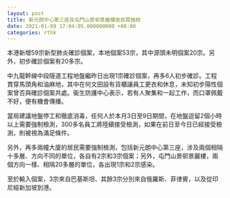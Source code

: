 ```yaml
---
layout: post
title: 新元朗中心第三座及屯門山景邨景麗樓居民需強檢
date: 2021-01-09 17:04:05.000000000 +08:00
categories: rthk
---
```


本港新增59宗新型肺炎確診個案，本地個案53宗，其中源頭未明個案20宗。另外，初步確診個案有20多宗。

中九龍幹線中段隧道工程地盤繼昨日出現1宗確診個案，再多6人初步確診。工程貫穿馬頭角和油麻地，其中在何文田設有貨櫃讓員工更衣和休息，未知初步陽性個案曾否與確診個案共處。衞生防護中心表示，若有人聚集和一起工作，而口罩佩戴不好，便有機會傳播。

當局建議地盤停工和徹底消毒，任何人於本月3日至9日期間，在地盤逗留2個小時以上需要強制檢測，300多名員工將陸續接受檢測，如果在前日至今日已經接受檢測，則被視為滿足條件。

另外，再多兩幢大廈的居民需要強制檢測，包括新元朗中心第三座，涉及兩個相隔十多層、方向不同的單位，各自有2宗和3宗個案；另外，屯門山景邨景麗樓，兩個方向一樣、相隔20多層的單位，各出現1宗和2宗感染。

至於輸入個案，3宗來自巴基斯坦、其餘3宗分別來自俄羅斯、菲律賓，以及從印尼經新加坡到港。
